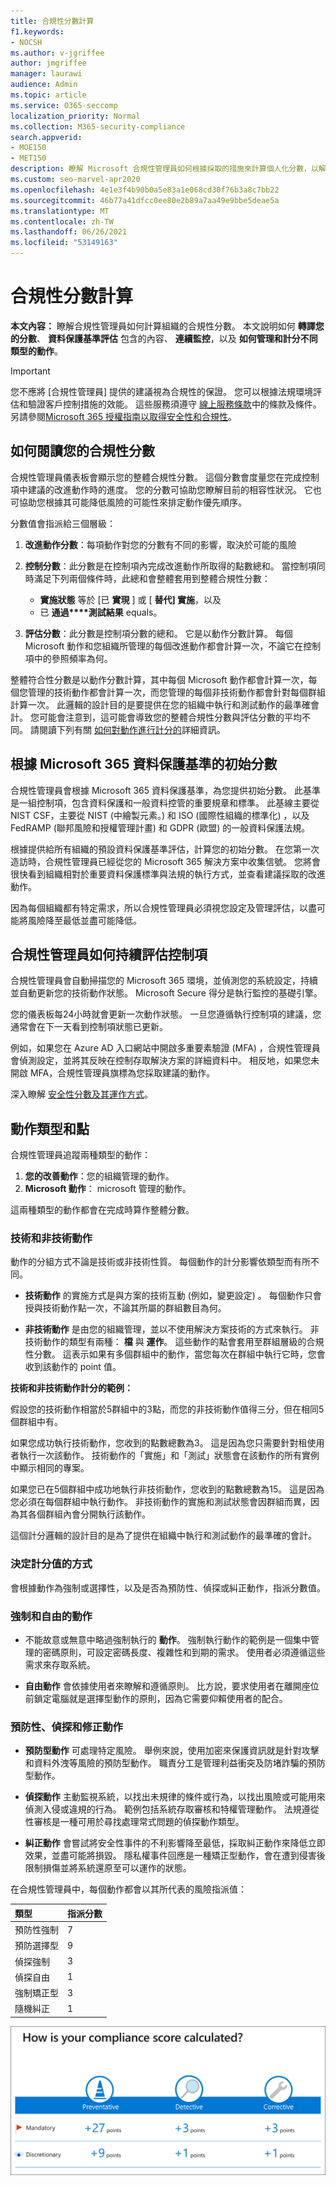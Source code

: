 ```yaml
---
title: 合規性分數計算
f1.keywords:
- NOCSH
ms.author: v-jgriffee
author: jmgriffee
manager: laurawi
audience: Admin
ms.topic: article
ms.service: O365-seccomp
localization_priority: Normal
ms.collection: M365-security-compliance
search.appverid:
- MOE150
- MET150
description: 瞭解 Microsoft 合規性管理員如何根據採取的措施來計算個人化分數，以解決風險並改善您的相容性狀況。
ms.custom: seo-marvel-apr2020
ms.openlocfilehash: 4e1e3f4b90b0a5e83a1e068cd30f76b3a8c7bb22
ms.sourcegitcommit: 46b77a41dfcc0ee80e2b89a7aa49e9bbe5deae5a
ms.translationtype: MT
ms.contentlocale: zh-TW
ms.lasthandoff: 06/26/2021
ms.locfileid: "53149163"
---
```

# <a name="compliance-score-calculation"></a>合規性分數計算

**本文內容：** 瞭解合規性管理員如何計算組織的合規性分數。 本文說明如何 **轉譯您的分數**、 **資料保護基準評估** 包含的內容、 **連續監控**，以及 **如何管理和計分不同類型的動作**。

> [!IMPORTANT]
> 您不應將 [合規性管理員] 提供的建議視為合規性的保證。 您可以根據法規環境評估和驗證客戶控制措施的效能。 這些服務須遵守 [線上服務條款](https://go.microsoft.com/fwlink/?linkid=2108910)中的條款及條件。 另請參閱[Microsoft 365 授權指南以取得安全性和合規性](/office365/servicedescriptions/microsoft-365-service-descriptions/microsoft-365-tenantlevel-services-licensing-guidance/microsoft-365-security-compliance-licensing-guidance)。

## <a name="how-to-read-your-compliance-score"></a>如何閱讀您的合規性分數

合規性管理員儀表板會顯示您的整體合規性分數。 這個分數會度量您在完成控制項中建議的改進動作時的進度。 您的分數可協助您瞭解目前的相容性狀況。 它也可協助您根據其可能降低風險的可能性來排定動作優先順序。

分數值會指派給三個層級：

1. **改進動作分數**：每項動作對您的分數有不同的影響，取決於可能的風險

2. **控制分數**：此分數是在控制項內完成改進動作所取得的點數總和。 當控制項同時滿足下列兩個條件時，此總和會整體套用到整體合規性分數：
    - **實施狀態** 等於 [已 **實現** ] 或 [ **替代] 實施**，以及
    - 已 **通過****測試結果** equals。

3. **評估分數**：此分數是控制項分數的總和。 它是以動作分數計算。 每個 Microsoft 動作和您組織所管理的每個改進動作都會計算一次，不論它在控制項中的參照頻率為何。

整體符合性分數是以動作分數計算，其中每個 Microsoft 動作都會計算一次，每個您管理的技術動作都會計算一次，而您管理的每個非技術動作都會針對每個群組計算一次。 此邏輯的設計目的是要提供在您的組織中執行和測試動作的最準確會計。 您可能會注意到，這可能會導致您的整體合規性分數與評估分數的平均不同。 請閱讀下列有關 [如何對動作進行計分的](#action-types-and-points)詳細資訊。

## <a name="initial-score-based-on-microsoft-365-data-protection-baseline"></a>根據 Microsoft 365 資料保護基準的初始分數
  
合規性管理員會根據 Microsoft 365 資料保護基準，為您提供初始分數。 此基準是一組控制項，包含資料保護和一般資料控管的重要規章和標準。 此基線主要從 NIST CSF，主要從 NIST (中繪製元素。) 和 ISO (國際性組織的標準化) ，以及 FedRAMP (聯邦風險和授權管理計畫) 和 GDPR (歐盟) 的一般資料保護法規。

根據提供給所有組織的預設資料保護基準評估，計算您的初始分數。 在您第一次造訪時，合規性管理員已經從您的 Microsoft 365 解決方案中收集信號。 您將會很快看到組織相對於重要資料保護標準與法規的執行方式，並查看建議採取的改進動作。

因為每個組織都有特定需求，所以合規性管理員必須視您設定及管理評估，以盡可能將風險降至最低並盡可能降低。

## <a name="how-compliance-manager-continuously-assesses-controls"></a>合規性管理員如何持續評估控制項

合規性管理員會自動掃描您的 Microsoft 365 環境，並偵測您的系統設定，持續並自動更新您的技術動作狀態。 Microsoft Secure 得分是執行監控的基礎引擎。

您的儀表板每24小時就會更新一次動作狀態。 一旦您遵循執行控制項的建議，您通常會在下一天看到控制項狀態已更新。

例如，如果您在 Azure AD 入口網站中開啟多重要素驗證 (MFA) ，合規性管理員會偵測設定，並將其反映在控制存取解決方案的詳細資料中。 相反地，如果您未開啟 MFA，合規性管理員旗標為您採取建議的動作。

深入瞭解 [安全性分數及其運作方式](../security/defender/microsoft-secure-score.md)。
  
## <a name="action-types-and-points"></a>動作類型和點

合規性管理員追蹤兩種類型的動作：

1. **您的改善動作**：您的組織管理的動作。
2. **Microsoft 動作**： microsoft 管理的動作。

這兩種類型的動作都會在完成時算作整體分數。

### <a name="technical-and-non-technical-actions"></a>技術和非技術動作

動作的分組方式不論是技術或非技術性質。 每個動作的計分影響依類型而有所不同。

- **技術動作** 的實施方式是與方案的技術互動 (例如，變更設定) 。 每個動作只會授與技術動作點一次，不論其所屬的群組數目為何。

- **非技術動作** 是由您的組織管理，並以不使用解決方案技術的方式來執行。 非技術動作的類型有兩種： **檔** 與 **運作**。 這些動作的點會套用至群組層級的合規性分數。 這表示如果有多個群組中的動作，當您每次在群組中執行它時，您會收到該動作的 point 值。

**技術和非技術動作計分的範例：**

假設您的技術動作相當於5群組中的3點，而您的非技術動作值得三分，但在相同5個群組中有。

如果您成功執行技術動作，您收到的點數總數為3。 這是因為您只需要針對租使用者執行一次該動作。 技術動作的「實施」和「測試」狀態會在該動作的所有實例中顯示相同的專案。

如果您已在5個群組中成功地執行非技術動作，您收到的點數總數為15。 這是因為您必須在每個群組中執行動作。 非技術動作的實施和測試狀態會因群組而異，因為其各個群組內會分開執行該動作。

這個計分邏輯的設計目的是為了提供在組織中執行和測試動作的最準確的會計。

### <a name="how-score-values-are-determined"></a>決定計分值的方式
 
會根據動作為強制或選擇性，以及是否為預防性、偵探或糾正動作，指派分數值。

### <a name="mandatory-and-discretionary-actions"></a>強制和自由的動作

 - 不能故意或無意中略過強制執行的 **動作**。 強制執行動作的範例是一個集中管理的密碼原則，可設定密碼長度、複雜性和到期的需求。 使用者必須遵循這些需求來存取系統。
  
 - **自由動作** 會依據使用者來瞭解和遵循原則。 比方說，要求使用者在離開座位前鎖定電腦就是選擇型動作的原則，因為它需要仰賴使用者的配合。
  
### <a name="preventative-detective-and-corrective-actions"></a>預防性、偵探和修正動作
  
 - **預防型動作** 可處理特定風險。 舉例來說，使用加密來保護資訊就是針對攻擊和資料外洩等風險的預防型動作。 職責分工是管理利益衝突及防堵詐騙的預防型動作。
  
 - **偵探動作** 主動監視系統，以找出未規律的條件或行為，以找出風險或可能用來偵測入侵或違規的行為。 範例包括系統存取審核和特權管理動作。 法規遵從性審核是一種可用於尋找處理常式問題的偵探動作類型。
  
- **糾正動作** 會嘗試將安全性事件的不利影響降至最低，採取糾正動作來降低立即效果，並盡可能將損毀。 隱私權事件回應是一種矯正型動作，會在遭到侵害後限制損傷並將系統還原至可以運作的狀態。
  
在合規性管理員中，每個動作都會以其所代表的風險指派值：

|**類型**|**指派分數**|
|:-----|:-----|
| 預防性強制 | 7 |
| 預防選擇型 | 9  |
| 偵探強制 | 3  |
| 偵探自由 | 1  |
| 強制矯正型 | 3  |
| 隨機糾正 | 1  |
  
![合規性管理員動作點值](../media/compliance-score-action-scoring.png "合規性管理員動作點值")